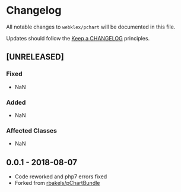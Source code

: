 # Changelog

All notable changes to `webklex/pchart` will be documented in this file.

Updates should follow the [Keep a CHANGELOG](http://keepachangelog.com/) principles.

## [UNRELEASED]
### Fixed
- NaN

### Added
- NaN

### Affected Classes
- NaN

## 0.0.1 - 2018-08-07
- Code reworked and php7 errors fixed
- Forked from [rbakels/pChartBundle](https://github.com/rbakels/pChartBundle)
